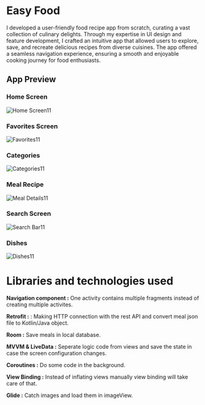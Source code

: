 
# Easy Food 

I developed a user-friendly food recipe app from scratch, curating a vast collection of culinary 
delights. Through my expertise in UI design and feature development, I crafted an intuitive app that allowed 
users to explore, save, and recreate delicious recipes from diverse cuisines. The app offered a seamless 
navigation experience, ensuring a smooth and enjoyable cooking journey for food enthusiasts.


## App Preview
### Home Screen
![Home Screen11](https://github.com/Akshansh0812/Easy-Food/assets/126412110/7e2c296e-4a48-4455-bc8f-3fa5aaf4203c)


### Favorites Screen
![Favorites11](https://github.com/Akshansh0812/Easy-Food/assets/126412110/e99f421f-6f99-465d-8b2a-0c1694a302e4)


### Categories 
![Categories11](https://github.com/Akshansh0812/Easy-Food/assets/126412110/af110766-199f-41d8-94b6-a256f287db04)


### Meal Recipe
![Meal Details11](https://github.com/Akshansh0812/Easy-Food/assets/126412110/1ebcc564-4744-486e-af58-8df2d310c41b)


### Search Screen
![Search Bar11](https://github.com/Akshansh0812/Easy-Food/assets/126412110/baf1ca90-5e6d-47ef-8cf4-6828fa33ebcd)


### Dishes
![Dishes11](https://github.com/Akshansh0812/Easy-Food/assets/126412110/478c7899-3dbc-480d-9978-bc533e8538d4)





# Libraries and technologies used
**Navigation component :** One activity contains multiple fragments instead of creating multiple activites.

**Retrofit :** : Making HTTP connection with the rest API and convert meal json file to Kotlin/Java object.

**Room :** Save meals in local database.

**MVVM & LiveData :** Seperate logic code from views and save the state in case the screen configuration changes.

**Coroutines :** Do some code in the background.

**View Binding :** Instead of inflating views manually view binding will take care of that.

**Glide :** Catch images and load them in imageView.
